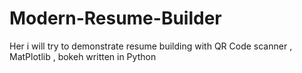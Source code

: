 # Modern-Resume-Builder
Her i will try to demonstrate  resume building with   QR Code scanner , MatPlotlib , bokeh  written in Python 
